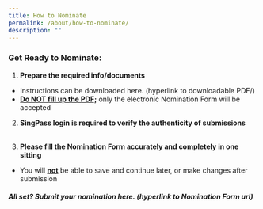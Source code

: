 ```yaml
---
title: How to Nominate
permalink: /about/how-to-nominate/
description: ""
---
```

### Get Ready to Nominate:

1. **Prepare the required info/documents**<br>
* Instructions can be downloaded here. (hyperlink to downloadable PDF/)<br>
* <b><u>Do NOT fill up the PDF;</u></b> only the electronic Nomination Form will be accepted<br>

2. **SingPass login is required to verify the authenticity of submissions**<br><br>

3. **Please fill the Nomination Form accurately and completely in one sitting**<br>
* You will <b><u>not</u></b> be able to save and continue later, or make changes after submission<br>

##### All set? <b>Submit your nomination here.</b> (hyperlink to Nomination Form url)